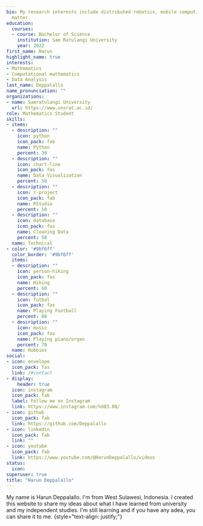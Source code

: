 ```yaml
---
bio: My research interests include distributed robotics, mobile computing and programmable
  matter.
education:
  courses:
  - course: Bachelor of Science
    institution: Sam Ratulangi University
    year: 2022
first_name: Harun
highlight_name: true
interests:
- Mathematics
- Computational mathematics
- Data Analysis
last_name: Deppalallo
name_pronunciation: ""
organizations:
- name: Samratulangi University
  url: https://www.unsrat.ac.id/
role: Mathematics Student
skills:
- items:
  - description: ""
    icon: python
    icon_pack: fab
    name: Python
    percent: 30
  - description: ""
    icon: chart-line
    icon_pack: fas
    name: Data Visualization
    percent: 50
  - description: ""
    icon: r-project
    icon_pack: fab
    name: RStudio
    percent: 50
  - description: ""
    icon: database
    icon_pack: fas
    name: Cleaning Data
    percent: 50
  name: Technical
- color: '#9bf6ff'
  color_border: '#9bf6ff'
  items:
  - description: ""
    icon: person-hiking
    icon_pack: fas
    name: Hiking
    percent: 60
  - description: ""
    icon: futbol
    icon_pack: fas
    name: Playing Football
    percent: 80
  - description: ""
    icon: music
    icon_pack: fas
    name: Playing piano/organ
    percent: 70
  name: Hobbies
social:
- icon: envelope
  icon_pack: fas
  link: /#contact
- display:
    header: true
  icon: instagram
  icon_pack: fab
  label: Follow me on Instagram
  link: https://www.instagram.com/hd03.00/
- icon: github
  icon_pack: fab
  link: https://github.com/Deppalallo
- icon: linkedin
  icon_pack: fab
  link: ""
- icon: youtube
  icon_pack: fab
  link: https://www.youtube.com/@HarunDeppalallo/videos
status:
  icon:
superuser: true
title: "Harun Deppalallo"
---
```


My name is Harun Deppalallo. I'm from West Sulawesi, Indonesia. I created this website to share my ideas about what I have learned from university and my independent studies. I'm still learning and if you have any adea, you can share it to me.
{style="text-align: justify;"}
